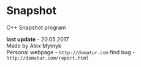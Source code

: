 # Snapshot
C++ Snapshot program

__last update__ - 20.05.2017  
Made by Alex Mytnyk  
Personal webpage - `http://domatur.com`
find bug - `http://domatur.com/report.html`
